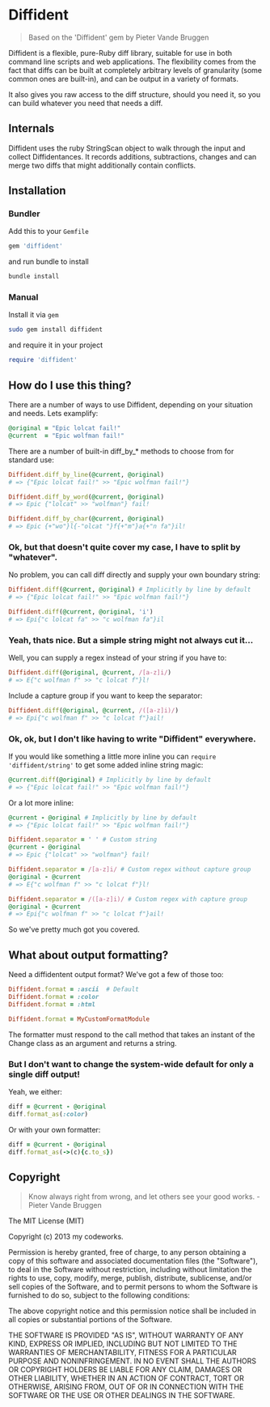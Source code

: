 # Diffident

> Based on the 'Diffident' gem by Pieter Vande Bruggen

Diffident is a flexible, pure-Ruby diff library, suitable for use in both command line scripts and web applications.  The flexibility comes from the fact that diffs can be built at completely arbitrary levels of granularity (some common ones are built-in), and can be output in a variety of formats.

It also gives you raw access to the diff structure, should you need it, so you can build whatever you need that needs a diff.

## Internals

Diffident uses the ruby StringScan object to walk through the input and collect Diffidentances. It records additions, subtractions, changes and can merge two diffs that might additionally contain conflicts.

## Installation

### Bundler

Add this to your `Gemfile`

```ruby
gem 'diffident'
```

and run bundle to install

```bash
bundle install
```

### Manual

Install it via `gem`

```bash
sudo gem install diffident
```

and require it in your project

```ruby
require 'diffident'
```

## How do I use this thing?

There are a number of ways to use Diffident, depending on your situation and needs. Lets examplify:

```ruby
@original = "Epic lolcat fail!"
@current  = "Epic wolfman fail!"
```

There are a number of built-in diff_by_* methods to choose from for standard use:

```ruby
Diffident.diff_by_line(@current, @original)
# => {"Epic lolcat fail!" >> "Epic wolfman fail!"}

Diffident.diff_by_word(@current, @original)
# => Epic {"lolcat" >> "wolfman"} fail!

Diffident.diff_by_char(@current, @original)
# => Epic {+"wo"}l{-"olcat "}f{+"m"}a{+"n fa"}il!
```

### Ok, but that doesn't quite cover my case, I have to split by "whatever".

No problem, you can call diff directly and supply your own boundary string:

```ruby
Diffident.diff(@current, @original) # Implicitly by line by default
# => {"Epic lolcat fail!" >> "Epic wolfman fail!"}

Diffident.diff(@current, @original, 'i')
# => Epi{"c lolcat fa" >> "c wolfman fa"}il
```

### Yeah, thats nice. But a simple string might not always cut it...

Well, you can supply a regex instead of your string if you have to:

```ruby
Diffident.diff(@original, @current, /[a-z]i/)
# => E{"c wolfman f" >> "c lolcat f"}l!
```

Include a capture group if you want to keep the separator:

```ruby
Diffident.diff(@original, @current, /([a-z]i)/)
# => Epi{"c wolfman f" >> "c lolcat f"}ail!
```

### Ok, ok, but I don't like having to write "Diffident" everywhere.

If you would like something a little more inline you can `require 'diffident/string'` to get some added inline string magic:

```ruby
@current.diff(@original) # Implicitly by line by default
# => {"Epic lolcat fail!" >> "Epic wolfman fail!"}
```

Or a lot more inline:

```ruby
@current - @original # Implicitly by line by default
# => {"Epic lolcat fail!" >> "Epic wolfman fail!"}

Diffident.separator = ' ' # Custom string
@current - @original
# => Epic {"lolcat" >> "wolfman"} fail!

Diffident.separator = /[a-z]i/ # Custom regex without capture group
@original - @current
# => E{"c wolfman f" >> "c lolcat f"}l!

Diffident.separator = /([a-z]i)/ # Custom regex with capture group
@original - @current
# => Epi{"c wolfman f" >> "c lolcat f"}ail!
```

So we've pretty much got you covered.

## What about output formatting?

Need a diffidentent output format?  We've got a few of those too:

```ruby
Diffident.format = :ascii  # Default
Diffident.format = :color
Diffident.format = :html

Diffident.format = MyCustomFormatModule
```

The formatter must respond to the call method that takes an instant of the Change class as an argument and returns a string.

### But I don't want to change the system-wide default for only a single diff output!

Yeah, we either:

```ruby
diff = @current - @original
diff.format_as(:color)
```

Or with your own formatter:

```ruby
diff = @current - @original
diff.format_as(->(c){c.to_s})
```

## Copyright

> Know always right from wrong, and let others see your good works. - Pieter Vande Bruggen

The MIT License (MIT)

Copyright (c) 2013 my codeworks.

Permission is hereby granted, free of charge, to any person obtaining a copy
of this software and associated documentation files (the "Software"), to deal
in the Software without restriction, including without limitation the rights
to use, copy, modify, merge, publish, distribute, sublicense, and/or sell
copies of the Software, and to permit persons to whom the Software is
furnished to do so, subject to the following conditions:

The above copyright notice and this permission notice shall be included in
all copies or substantial portions of the Software.

THE SOFTWARE IS PROVIDED "AS IS", WITHOUT WARRANTY OF ANY KIND, EXPRESS OR
IMPLIED, INCLUDING BUT NOT LIMITED TO THE WARRANTIES OF MERCHANTABILITY,
FITNESS FOR A PARTICULAR PURPOSE AND NONINFRINGEMENT. IN NO EVENT SHALL THE
AUTHORS OR COPYRIGHT HOLDERS BE LIABLE FOR ANY CLAIM, DAMAGES OR OTHER
LIABILITY, WHETHER IN AN ACTION OF CONTRACT, TORT OR OTHERWISE, ARISING FROM,
OUT OF OR IN CONNECTION WITH THE SOFTWARE OR THE USE OR OTHER DEALINGS IN
THE SOFTWARE.
